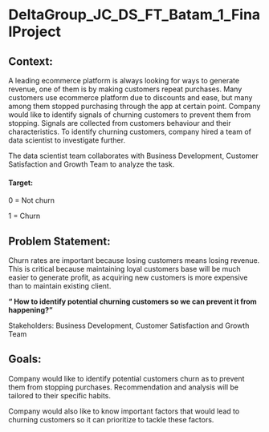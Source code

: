 # DeltaGroup_JC_DS_FT_Batam_1_FinalProject


## Context:

A leading ecommerce platform is always looking for ways to generate revenue, one of them is by making customers repeat purchases. Many customers use ecommerce platform due to discounts and ease, but many among them stopped purchasing through the app at certain point. Company would like to identify signals of churning customers to prevent them from stopping. Signals are collected from customers behaviour and their characteristics.
To identify churning customers, company hired a team of data scientist to investigate further.

The data scientist team collaborates with Business Development, Customer Satisfaction and Growth Team to analyze the task.


#### Target:

0 = Not churn

1 = Churn

 

## Problem Statement:

Churn rates are important because losing customers means losing revenue. This is critical because maintaining loyal customers base will be much easier to generate profit, as acquiring new customers is more expensive than to maintain existing client.

 
**“ How to identify potential churning customers so we can prevent it from happening?”**

 
Stakeholders: Business Development, Customer Satisfaction and Growth Team



## Goals:

 

Company would like to identify potential customers churn as to prevent them from stopping purchases. Recommendation and analysis will be tailored to their specific habits.

 

Company would also like to know important factors that would lead to churning customers so it can prioritize to tackle these factors.
